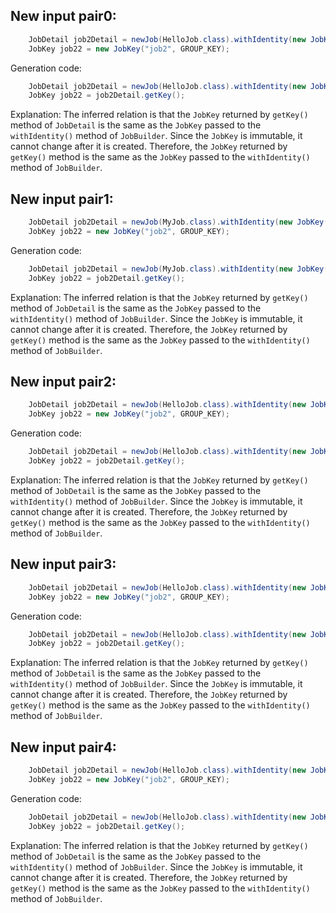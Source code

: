 ## New input pair0:
```java
    JobDetail job2Detail = newJob(HelloJob.class).withIdentity(new JobKey("job2", GROUP_KEY)).storeDurably().build();
    JobKey job22 = new JobKey("job2", GROUP_KEY);
```
Generation code:
```java
    JobDetail job2Detail = newJob(HelloJob.class).withIdentity(new JobKey("job2", GROUP_KEY)).storeDurably().build();
    JobKey job22 = job2Detail.getKey();
```
Explanation: The inferred relation is that the `JobKey` returned by `getKey()` method of `JobDetail` is the same as the `JobKey` passed to the `withIdentity()` method of `JobBuilder`. Since the `JobKey` is immutable, it cannot change after it is created. Therefore, the `JobKey` returned by `getKey()` method is the same as the `JobKey` passed to the `withIdentity()` method of `JobBuilder`.

## New input pair1:
```java
    JobDetail job2Detail = newJob(MyJob.class).withIdentity(new JobKey("job2", GROUP_KEY)).build();
    JobKey job22 = new JobKey("job2", GROUP_KEY);
```
Generation code:
```java
    JobDetail job2Detail = newJob(MyJob.class).withIdentity(new JobKey("job2", GROUP_KEY)).build();
    JobKey job22 = job2Detail.getKey();
```
Explanation: The inferred relation is that the `JobKey` returned by `getKey()` method of `JobDetail` is the same as the `JobKey` passed to the `withIdentity()` method of `JobBuilder`. Since the `JobKey` is immutable, it cannot change after it is created. Therefore, the `JobKey` returned by `getKey()` method is the same as the `JobKey` passed to the `withIdentity()` method of `JobBuilder`.

## New input pair2:
```java
    JobDetail job2Detail = newJob(HelloJob.class).withIdentity(new JobKey("job2", GROUP_KEY)).storeDurably().withDescription("This is a durable job").build();
    JobKey job22 = new JobKey("job2", GROUP_KEY);
```
Generation code:
```java
    JobDetail job2Detail = newJob(HelloJob.class).withIdentity(new JobKey("job2", GROUP_KEY)).storeDurably().withDescription("This is a durable job").build();
    JobKey job22 = job2Detail.getKey();
```
Explanation: The inferred relation is that the `JobKey` returned by `getKey()` method of `JobDetail` is the same as the `JobKey` passed to the `withIdentity()` method of `JobBuilder`. Since the `JobKey` is immutable, it cannot change after it is created. Therefore, the `JobKey` returned by `getKey()` method is the same as the `JobKey` passed to the `withIdentity()` method of `JobBuilder`.

## New input pair3:
```java
    JobDetail job2Detail = newJob(HelloJob.class).withIdentity(new JobKey("job2", GROUP_KEY)).storeDurably().withPriority(5).build();
    JobKey job22 = new JobKey("job2", GROUP_KEY);
```
Generation code:
```java
    JobDetail job2Detail = newJob(HelloJob.class).withIdentity(new JobKey("job2", GROUP_KEY)).storeDurably().withPriority(5).build();
    JobKey job22 = job2Detail.getKey();
```
Explanation: The inferred relation is that the `JobKey` returned by `getKey()` method of `JobDetail` is the same as the `JobKey` passed to the `withIdentity()` method of `JobBuilder`. Since the `JobKey` is immutable, it cannot change after it is created. Therefore, the `JobKey` returned by `getKey()` method is the same as the `JobKey` passed to the `withIdentity()` method of `JobBuilder`.

## New input pair4:
```java
    JobDetail job2Detail = newJob(HelloJob.class).withIdentity(new JobKey("job2", GROUP_KEY)).storeDurably().withTriggers(newTrigger().withIdentity("trigger1", "group1").startNow().build()).build();
    JobKey job22 = new JobKey("job2", GROUP_KEY);
```
Generation code:
```java
    JobDetail job2Detail = newJob(HelloJob.class).withIdentity(new JobKey("job2", GROUP_KEY)).storeDurably().withTriggers(newTrigger().withIdentity("trigger1", "group1").startNow().build()).build();
    JobKey job22 = job2Detail.getKey();
```
Explanation: The inferred relation is that the `JobKey` returned by `getKey()` method of `JobDetail` is the same as the `JobKey` passed to the `withIdentity()` method of `JobBuilder`. Since the `JobKey` is immutable, it cannot change after it is created. Therefore, the `JobKey` returned by `getKey()` method is the same as the `JobKey` passed to the `withIdentity()` method of `JobBuilder`.

